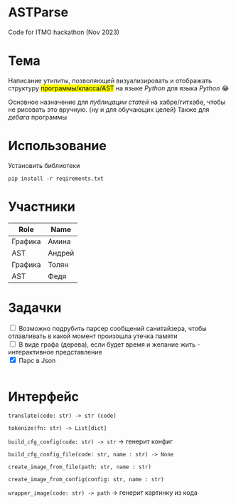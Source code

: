 # ASTParse
Code for ITMO hackathon (Nov 2023)

# Тема

Написание утилиты, позволяющей визуализировать и отображать структуру <mark>программы/класса/AST</mark> на языке _Python_ для языка _Python_ :joy:

Основное назначение для _публицации статей_ на хабре/гитхабе, чтобы не рисовать это вручную. (ну и для обучающих целей)
Также для _дебага_ программы

# Использование
Установить библиотеки

```
pip install -r reqirements.txt 
```



# Участники

|Role|Name|
|--|--|
|Графика| Амина|
|AST| Андрей|
|Графика| Толян|
|AST| Федя|

# Задачки

<form action="/action_page.php">
  <input type="checkbox" name="vehicle1" value="0">
  <label for="vehicle1"> Возможно подрубить парсер сообщений санитайзера, чтобы отлавливать в какой момент произошла утечка памяти </label><br>
  <input type="checkbox" name="vehicle2" value="1">
  <label for="vehicle2"> В виде графа (дерева), если будет время и желание жить - интерактивное представление </label><br>
  <input type="checkbox" name="vehicle3" value="2" checked>
  <label for="vehicle3"> Парс в Json</label><br><br>
</form>

# Интерфейс

`translate(code: str) -> str (code)`

`tokenize(fn: str) -> List[dict]`

`build_cfg_config(code: str) -> str` -> генерит конфиг

`build_cfg_config_file(code: str, name : str) -> None`

`create_image_from_file(path: str, name : str)` 

`create_image_from_config(config: str, name : str)` 

`wrapper_image(code: str) -> path` -> генерит картинку из кода

